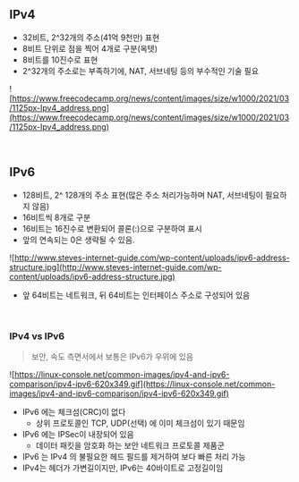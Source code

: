 ## IPv4

- 32비트, 2^32개의 주소(41억 9천만) 표현
- 8비트 단위로 점을 찍어 4개로 구분(옥텟)
- 8비트를 10진수로 표현
- 2^32개의 주소로는 부족하기에, NAT, 서브네팅 등의 부수적인 기술 필요

![https://www.freecodecamp.org/news/content/images/size/w1000/2021/03/1125px-Ipv4_address.png](https://www.freecodecamp.org/news/content/images/size/w1000/2021/03/1125px-Ipv4_address.png)

</br>

## IPv6

- 128비트, 2^ 128개의 주소 표현(많은 주소 처리가능하며 NAT, 서브네팅이 필요하지 않음)
- 16비트씩 8개로 구분
- 16비트는 16진수로 변환되어 콜론(:)으로 구분하여 표시
- 앞의 연속되는 0은 생략될 수 있음.

![http://www.steves-internet-guide.com/wp-content/uploads/ipv6-address-structure.jpg](http://www.steves-internet-guide.com/wp-content/uploads/ipv6-address-structure.jpg)

- 앞 64비트는 네트워크, 뒤 64비트는 인터페이스 주소로 구성되어 있음

</br>

### IPv4 vs IPv6

> 보안, 속도 측면서에서 보통은 IPv6가 우위에 있음
> 

![https://linux-console.net/common-images/ipv4-and-ipv6-comparison/ipv4-ipv6-620x349.gif](https://linux-console.net/common-images/ipv4-and-ipv6-comparison/ipv4-ipv6-620x349.gif)

- IPv6 에는 체크섬(CRC)이 없다
    - 상위 프로토콜인 TCP, UDP(선택) 에 이미 체크섬이 있기 때문임
- IPv6 에는 IPSec이 내장되어 있음
    - 데이터 패킷을 암호화 하는 보안 네트워크 프로토콜 제품군
- IPv6 는 IPv4 의 불필요한 헤드 필드를 제거하여 보다 빠른 처리 가능
- IPv4는 헤더가 가변길이지만, IPv6는 40바이트로 고정길이임
